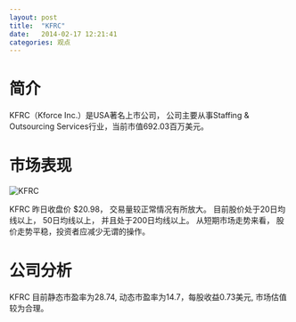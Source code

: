 ```yaml
---
layout: post
title:  "KFRC"
date:   2014-02-17 12:21:41
categories: 观点
---
```


# 简介
KFRC（Kforce Inc.）是USA著名上市公司，
公司主要从事Staffing & Outsourcing Services行业，当前市值692.03百万美元。

# 市场表现

![KFRC](http://finviz.com/chart.ashx?t=KFRC&ty=c&ta=1&p=d&s=l)

KFRC 昨日收盘价 $20.98，
交易量较正常情况有所放大。
目前股价处于20日均线以上，
50日均线以上，
并且处于200日均线以上。
从短期市场走势来看，
股价走势平稳，投资者应减少无谓的操作。

# 公司分析
KFRC 目前静态市盈率为28.74, 动态市盈率为14.7，每股收益0.73美元,
市场估值较为合理。
